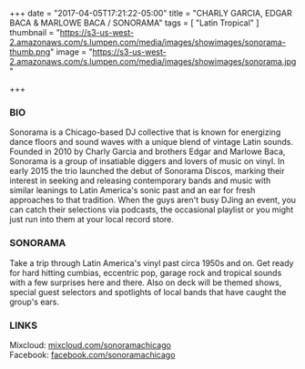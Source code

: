 +++
date = "2017-04-05T17:21:22-05:00"
title = "CHARLY GARCIA, EDGAR BACA & MARLOWE BACA / SONORAMA"
tags = [ "Latin Tropical" ]
thumbnail = "https://s3-us-west-2.amazonaws.com/s.lumpen.com/media/images/showimages/sonorama-thumb.png"
image = "https://s3-us-west-2.amazonaws.com/s.lumpen.com/media/images/showimages/sonorama.jpg"

+++

### BIO

Sonorama is a Chicago-based DJ collective that is known for energizing dance floors and sound waves with a unique blend of vintage Latin sounds. Founded in 2010 by Charly Garcia and brothers Edgar and Marlowe Baca, Sonorama is a group of insatiable diggers and lovers of mus­ic on vinyl. In early 2015 the trio launched the debut of Sonorama Discos, marking their interest in seeking and releasing contemporary bands and music with similar leanings to Latin America's sonic past and an ear for fresh approaches to that tradition. When the guys aren't busy DJing an event, you can catch their selections via podcasts, the occasional playlist or you might just run into them at your local record store.

### SONORAMA

Take a trip through Latin America's vinyl past circa 1950s and on. Get ready for hard hitting cumbias, eccentric pop, garage rock and tropical sounds with a few surprises here and there. Also on deck will be themed shows, special guest selectors and spotlights of local bands that have caught the group's ears.

### LINKS

Mixcloud: [mixcloud.com/sonoramachicago](http://mixcloud.com/sonoramachicago)  
Facebook: [facebook.com/sonoramachicago](http://facebook.com/sonoramachicago)

